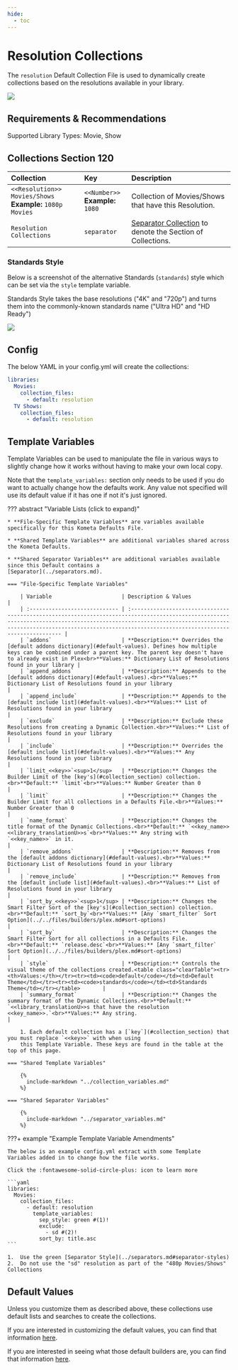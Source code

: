 ```yaml
---
hide:
  - toc
---
```

# Resolution Collections

The `resolution` Default Collection File is used to dynamically create collections based on the resolutions available in
your library.

![](../images/resolution.png)

## Requirements & Recommendations

Supported Library Types: Movie, Show

## <a id="collection_section"></a>Collections Section 120

| Collection                                                   | Key                                 | Description                                                                    |
| :----------------------------------------------------------- | :---------------------------------- | :----------------------------------------------------------------------------- |
| `<<Resolution>> Movies/Shows`<br>**Example:** `1080p Movies` | `<<Number>>`<br>**Example:** `1080` | Collection of Movies/Shows that have this Resolution.                          |
| `Resolution Collections`                                     | `separator`                         | [Separator Collection](../separators.md) to denote the Section of Collections. |

### Standards Style

Below is a screenshot of the alternative Standards (`standards`) style which can be set via the `style` template 
variable.

Standards Style takes the base resolutions ("4K" and "720p") and turns them into the commonly-known standards name 
("Ultra HD" and "HD Ready")

![](../images/resolution_standards.png)

## Config

The below YAML in your config.yml will create the collections:

```yaml
libraries:
  Movies:
    collection_files:
      - default: resolution
  TV Shows:
    collection_files:
      - default: resolution
```

## Template Variables

Template Variables can be used to manipulate the file in various ways to slightly change how it works without having to 
make your own local copy.

Note that the `template_variables:` section only needs to be used if you do want to actually change how the defaults 
work. Any value not specified will use its default value if it has one if not it's just ignored.

??? abstract "Variable Lists (click to expand)"

    * **File-Specific Template Variables** are variables available specifically for this Kometa Defaults File.

    * **Shared Template Variables** are additional variables shared across the Kometa Defaults.

    * **Shared Separator Variables** are additional variables available since this Default contains a 
    [Separator](../separators.md).

    === "File-Specific Template Variables"

        | Variable                      | Description & Values                                                                                                                                                                                                                                                |
        | :---------------------------- | :------------------------------------------------------------------------------------------------------------------------------------------------------------------------------------------------------------------------------------------------------------------ |
        | `addons`                      | **Description:** Overrides the [default addons dictionary](#default-values). Defines how multiple keys can be combined under a parent key. The parent key doesn't have to already exist in Plex<br>**Values:** Dictionary List of Resolutions found in your library |
        | `append_addons`               | **Description:** Appends to the [default addons dictionary](#default-values).<br>**Values:** Dictionary List of Resolutions found in your library                                                                                                                   |
        | `append_include`              | **Description:** Appends to the [default include list](#default-values).<br>**Values:** List of Resolutions found in your library                                                                                                                                   |
        | `exclude`                     | **Description:** Exclude these Resolutions from creating a Dynamic Collection.<br>**Values:** List of Resolutions found in your library                                                                                                                             |
        | `include`                     | **Description:** Overrides the [default include list](#default-values).<br>**Values:** Any Resolutions found in your library                                                                                                                                        |
        | `limit_<<key>>`<sup>1</sup>   | **Description:** Changes the Builder Limit of the [key's](#collection_section) collection.<br>**Default:** `limit`<br>**Values:** Number Greater than 0                                                                                                             |
        | `limit`                       | **Description:** Changes the Builder Limit for all collections in a Defaults File.<br>**Values:** Number Greater than 0                                                                                                                                             |
        | `name_format`                 | **Description:** Changes the title format of the Dynamic Collections.<br>**Default:** `<<key_name>> <<library_translationU>>s`<br>**Values:** Any string with `<<key_name>>` in it.                                                                                 |
        | `remove_addons`               | **Description:** Removes from the [default addons dictionary](#default-values).<br>**Values:** Dictionary List of Resolutions found in your library                                                                                                                 |
        | `remove_include`              | **Description:** Removes from the [default include list](#default-values).<br>**Values:** List of Resolutions found in your library                                                                                                                                 |
        | `sort_by_<<key>>`<sup>1</sup> | **Description:** Changes the Smart Filter Sort of the [key's](#collection_section) collection.<br>**Default:** `sort_by`<br>**Values:** [Any `smart_filter` Sort Option](../../files/builders/plex.md#sort-options)                                                 |
        | `sort_by`                     | **Description:** Changes the Smart Filter Sort for all collections in a Defaults File.<br>**Default:** `release.desc`<br>**Values:** [Any `smart_filter` Sort Option](../../files/builders/plex.md#sort-options)                                                    |
        | `style`                       | **Description:** Controls the visual theme of the collections created.<table class="clearTable"><tr><th>Values:</th></tr><tr><td><code>default</code></td><td>Default Theme</td></tr><tr><td><code>standards</code></td><td>Standards Theme</td></tr></table>       |
        | `summary_format`              | **Description:** Changes the summary format of the Dynamic Collections.<br>**Default:** `<<library_translationU>>s that have the resolution <<key_name>>.`<br>**Values:** Any string.                                                                               |

        1. Each default collection has a [`key`](#collection_section) that you must replace `<<key>>` with when using 
        this Template Variable. These keys are found in the table at the top of this page.

    === "Shared Template Variables"

        {%
          include-markdown "../collection_variables.md"
        %}
    
    === "Shared Separator Variables"

        {%
          include-markdown "../separator_variables.md"
        %}

???+ example "Example Template Variable Amendments"

    The below is an example config.yml extract with some Template Variables added in to change how the file works.

    Click the :fontawesome-solid-circle-plus: icon to learn more
    
    ```yaml
    libraries:
      Movies:
        collection_files:
          - default: resolution
            template_variables:
              sep_style: green #(1)!
              exclude:
                - sd #(2)!
              sort_by: title.asc
    ```

    1.  Use the green [Separator Style](../separators.md#separator-styles)
    2.  Do not use the "sd" resolution as part of the "480p Movies/Shows" Collections

## Default Values

Unless you customize them as described above, these collections use default lists and searches to create the collections.

If you are interested in customizing the default values, you can find that information [here](#template-variables).

If you are interested in seeing what those default builders are, you can find that information [here](../sources.md).
